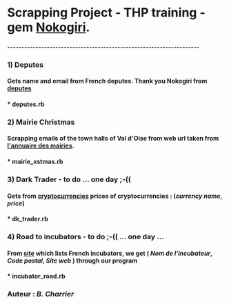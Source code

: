 # Scrapping Project - THP training - gem [Nokogiri](https://github.com/sparklemotion/nokogiri). 

#### --------------------------------------------------------------------

### 1) Deputes

#### Gets name and email from French deputes. Thank you Nokogiri from [deputes](https://www.nosdeputes.fr/deputes)

#### * deputes.rb 


### 2) Mairie Christmas

#### Scrapping emails of the town halls of Val d'Oise from web url taken from [l'annuaire des mairies](http://annuaire-des-mairies.com/val-d-oise.html).
####  * mairie_xstmas.rb


### 3) Dark Trader - to do ... one day ;-((

#### Gets from [cryptocurrencies](https://coinmarketcap.com/all/views/all/) prices of cryptocurrencies : (*currency name*, *price*)

#### * dk_trader.rb


### 4) Road to incubators - to do ;-(( ... one day ...

#### From [site](http://www.mon-incubateur.com/site_incubateur/incubateurs) which lists French incubators, we get ( *Nom de l'incubateur*, *Code postal*, *Site web* ) through our program

#### * incubator_road.rb

### Auteur : *B. Charrier*